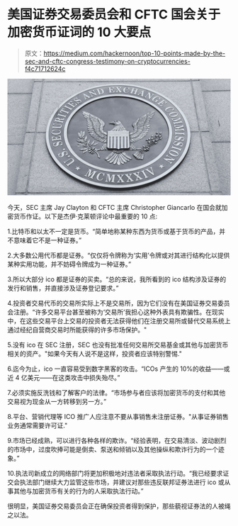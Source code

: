 # 美国证券交易委员会和 CFTC 国会关于加密货币证词的 10 大要点

> 原文：<https://medium.com/hackernoon/top-10-points-made-by-the-sec-and-cftc-congress-testimony-on-cryptocurrencies-f4c71712624c>

![](img/f26a0c89a9a25f7b05c5f19e5437c583.png)

今天，SEC 主席 Jay Clayton 和 CFTC 主席 Christopher Giancarlo 在国会就加密货币作证。以下是杰伊·克莱顿评论中最重要的 10 点:

1.比特币和以太不一定是货币。“简单地称某种东西为货币或基于货币的产品，并不意味着它不是一种证券。”

2.大多数公用代币都是证券。“仅仅将令牌称为‘实用’令牌或对其进行结构化以提供某种实用功能，并不妨碍令牌成为一种证券。”

3.所以大部分 ico 都是证券的买卖。“总的来说，我所看到的 ico 结构涉及证券的发行和销售，并直接涉及证券登记要求。”

4.投资者交易代币的交易所实际上不是交易所，因为它们没有在美国证券交易委员会注册。“许多交易平台甚至被称为‘交易所’我担心这种外表具有欺骗性。在现实中，在这些交易平台上交易的投资者无法获得他们在注册交易所或替代交易系统上通过经纪自营商交易时所能获得的许多市场保护。"

5.没有 ico 在 SEC 注册，SEC 也没有批准任何交易所交易基金或其他与加密货币相关的资产。"如果今天有人说不是这样，投资者应该特别警惕."

6.迄今为止，ico 一直容易受到数字黑客的攻击。“ICOs 产生的 10%的收益——或近 4 亿美元——在这类攻击中损失殆尽。”

7.必须实施反洗钱和了解客户的法律。“市场参与者应该将加密货币的支付和其他交易视为现金从一方转移到另一方。”

8.平台、营销代理等 ICO 推广人应注意不要从事销售未注册证券。"从事证券销售业务通常需要许可证."

9.市场已经成熟，可以进行各种各样的欺诈。“经验表明，在交易清淡、波动剧烈的市场中，过度吹捧可能是倒卖、泵送和倾销以及其他操纵和欺诈行为的一个迹象。”

10.执法司新成立的网络部门将更加积极地对违法者采取执法行动。“我已经要求证交会执法部门继续大力监管这些市场，并建议对那些违反联邦证券法进行 ico 或从事其他与加密货币有关的行为的人采取执法行动。”

很明显，美国证券交易委员会正在确保投资者得到保护，那些藐视证券法的人被绳之以法。